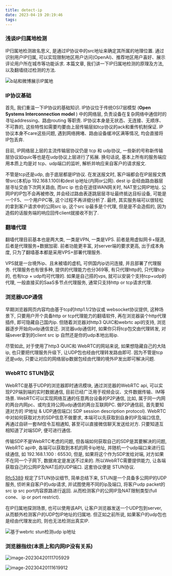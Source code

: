 ```yaml
---
title: detect-ip
date: 2023-04-19 20:19:46
tags:
---
```


### 浅谈IP归属地检测

IP归属地检测故名思义, 是通过IP协议中的src地址来确定其所属的地理位置.  通过识别用户IP归属, 可以实现限制地区用户访问(OpenAI)、推荐地区用户喜好、展示评论用户所在城市等功能诉求. 本篇文章, 我们讲一下IP归属地检测的原理及方法, 以及翻墙绕过检测的方法.

![b站和微博展示IP属地](./ip-show.png)

### IP协议基础

首先, 我们重温一下IP协议的基础知识. IP协议位于传统OSI7层模型 (**Open Systems Interconnection model** ) 中的网络层,  负责设备在复杂网络中通信时的寻址addressing、路由routing 等职责. IP协议本身是无状态、无连接、无顺序、不可靠的,  这些特性如需要均要由上层传输层如tcp协议的ack和重传机制保证. IP协议本身不care这些问题, 遇到网络拥堵、路由设备缓冲区满等情况, 均会直接将IP包丢弃.

目前, IP网络层上层的主流传输层协议仍是 tcp 和 udp协议, 一些新的号称新传输层协议如quic等也是在udp协议上层进行了拓展.  换句话说, 基本上所有的服务端应用本质上均是对 tcp、udp端口的监听,  解析并响应来自客户的请求报文. 

不管是tcp还是udp, 由于底层都是IP协议. 在发送报文时, 客户端都会在IP层报文携带src(本机ip 192.168.1.100)和dest ip地址(内网or公网).  dest ip 会经由路由器层层寻址交由下次网关路由, 而src ip 也会在途径WAN网关时, NAT至公网IP地址. 公网IP的IP包不会再被修改, 并会经过路由表逐跳层层寻址最终抵达目标设备, 可能是一个F5、一个用户PC等, 这个过程不再详细分析了.  最终, 其实服务端可以很轻松的拿到客户请求中的公网src ip, 这个src ip最多是个代理, 但是是不会造假的, 因为造假的话服务端的响应回传client就接收不到了.

### 翻墙代理

翻墙代理目前基本也是两大类, 一类是VPN, 一类是VPS.  前者是用虚拟网卡+隧道, 后者是代理服务+数据加密.  前者功能更丰富, 对server端的要求更高, 出于成本角度, 只为了翻墙基本都是采用VPS+部署代理服务.

VPS就是一台境外ip、且未被墙的虚机, 可供国内ip访问连接, 并且部署了代理服务.  代理服务也有很多种, 提供的代理能力也分369等, 有只代理http的, 只代理tcp的, 也有tcp + udp均可代理的.  如果是自己搭的vps, 就可以安装个支持tcp+udp的代理, 一般直接买的SaaS多节点代理服务, 通常只支持http or tcp请求代理.

### 浏览器UDP通信 

早期浏览器网页内容均由基于tcp的http1.1/2协议或 websocket协议提供, 这种场景下, 只要用户开个具备http or tcp代理能力的翻墙软件, 再在浏览器装个http代理插件, 即可隐藏自己国内ip. 但随着浏览器对http3 QUIC和webrtc api的支持, 浏览器逐步开始向udp通信变迁. 浏览器udp通信时, 如果你只将tcp包交由代理转发, 对端sever拿到的client src ip 自然还是你的udp本地出局ip.

尽管如此, 对于使用了http3 QUIC和 WebRTC的网站来说, 如果想隐藏自己的大陆ip, 也只要把代理服务升级下, 让UDP包也经由代理转发路由即可. 因为不管是tcp还是udp, 只要让对应的网络层ip数据包经由代理的境外IP发出即可解决问题.

### WebRTC STUN协议

WebRTC是基于UDP的浏览器即时通讯模块, 通过浏览器的WebRTC api, 可以实现P2P端到端的实时数据通信, 目前已经广泛用于视频会议、文件数据传输、IM等场景.  WebRTC可以实现网络互通的任意两台设备的P2P通信, 比如, 属于同一内网的两台内网pc、或均支持公网udp通信的两台互联网PC. 做P2P通信前, 首先要知道对方的 IP地址 & UDP通信端口( SDP session description protocol). WebRTC中对如何获取对方的SDP信息不做要求, 本端可以先获取到自身的IP及端口信息, 再通过自研一套IM信令互相通知, 甚至可以直接微信聊天发送给对方. 只要知道互相知道了对端SDP, 便可进行通信.

传输SDP不是WebRTC考虑的问题, 但各端如何获取自己的SDP是其要解决的问题, WebRTC api中, 各端可以获取到本机的网卡ip地址, 并随机一个udp端口来进行后续通信, 如 192.168.1.100 : 65530, 但是, 如果将这个作为SDP发给对端, 对方如果不在同一个子网下, 数据肯定是发送不过来的. 所以WebRTC需要提供能力, 让各端获取自己的公网IP及NAT后的UDP端口. 这套协议便是 STUN协议. 

 [Rfc5389](https://www.rfc-editor.org/rfc/rfc5389) 规定了STUN协议细节,  简单总结下来, STUN是一个具备多公网IP的UDP服务, 侦听来自客户的udp请求, 并试图使用不同的ip及端口, 将客户udp  packet的 src ip src port内容原路进行返回. 从而检测客户的公网IP及NAT限制类型(full cone、 ip or port restrict).

在IP归属地探测场景, 也可以使用该API, 让客户浏览器发送一个UDP包到server, 从而额外检测客户的UDP包IP地址的归属地. 但正如之前所说, 如果客户的udp包也是经由代理发出的, 则也无法检测出真实IP.

![基于webrtc stun检测udp ip地址](./ip-detect.png)

### 浏览器指纹(本质上和内网IP没有关系)

![image-20230420111705929](./finger1.png)

![image-20230420111619912](./finger2.png)
